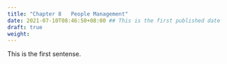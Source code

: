 ```yaml
---
title: "Chapter 8   People Management"
date: 2021-07-10T08:46:50+08:00 ## This is the first published date
draft: true 
weight: 
---
```


This is the first sentense.

